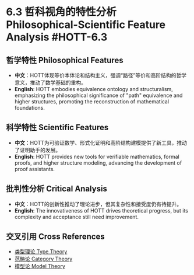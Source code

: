 # 6.3 哲科视角的特性分析 Philosophical-Scientific Feature Analysis #HOTT-6.3

## 哲学特性 Philosophical Features

- **中文**：HOTT体现等价本体论和结构主义，强调“路径”等价和高阶结构的哲学意义，推动了数学基础的重构。
- **English**: HOTT embodies equivalence ontology and structuralism, emphasizing the philosophical significance of "path" equivalence and higher structures, promoting the reconstruction of mathematical foundations.

## 科学特性 Scientific Features

- **中文**：HOTT为可验证数学、形式化证明和高阶结构建模提供了新工具，推动了证明助手的发展。
- **English**: HOTT provides new tools for verifiable mathematics, formal proofs, and higher structure modeling, advancing the development of proof assistants.

## 批判性分析 Critical Analysis

- **中文**：HOTT的创新性推动了理论进步，但其复杂性和接受度仍有待提升。
- **English**: The innovativeness of HOTT drives theoretical progress, but its complexity and acceptance still need improvement.

## 交叉引用 Cross References

- [类型理论 Type Theory](../TypeTheory/README.md)
- [范畴论 Category Theory](../CategoryTheory/README.md)
- [模型论 Model Theory](../ModelTheory/README.md)
